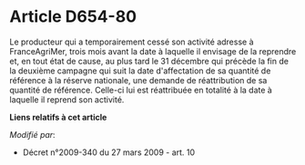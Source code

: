 # Article D654-80

Le producteur qui a temporairement cessé son activité adresse à FranceAgriMer, trois mois avant la date à laquelle il
envisage de la reprendre et, en tout état de cause, au plus tard le 31 décembre qui précède la fin de la deuxième campagne
qui suit la date d'affectation de sa quantité de référence à la réserve nationale, une demande de réattribution de sa
quantité de référence. Celle-ci lui est réattribuée en totalité à la date à laquelle il reprend son activité.

**Liens relatifs à cet article**

_Modifié par_:

  - Décret n°2009-340 du 27 mars 2009 - art. 10
